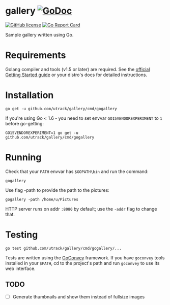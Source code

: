 # gallery [![GoDoc](https://godoc.org/github.com/utrack/gallery?status.svg)](https://godoc.org/github.com/utrack/gallery)
[![GitHub license](https://img.shields.io/badge/license-MIT-blue.svg)](https://github.com/utrack/gallery/blob/master/LICENSE)
[![Go Report Card](https://goreportcard.com/badge/github.com/utrack/gallery)](https://goreportcard.com/report/github.com/utrack/gallery)

Sample gallery written using Go.

# Requirements
Golang compiler and tools (v1.5 or later) are required. See the [official Getting Started guide](https://golang.org/doc/install) or your distro's docs for detailed instructions.

# Installation
```
go get -u github.com/utrack/gallery/cmd/gogallery
```
If you're using Go < 1.6 - you need to set envvar `GO15VENDOREXPERIMENT` to `1` before go-getting:
```
GO15VENDOREXPERIMENT=1 go get -u github.com/utrack/gallery/cmd/gogallery
```

# Running
Check that your `PATH` envvar has `$GOPATH\bin` and run the command:
```
gogallery
```

Use flag -path to provide the path to the pictures:
```
gogallery -path /home/u/Pictures
```
HTTP server runs on addr `:8080` by default; use the `-addr` flag to change that.

# Testing
```
go test github.com/utrack/gallery/cmd/gogallery/...
```
Tests are written using the [GoConvey](https://github.com/smartystreets/goconvey) framework. If you have `goconvey` tools installed in your `$PATH`, cd to the project's path and run `goconvey` to use its web interface.

## TODO
- [ ] Generate thumbnails and show them instead of fullsize images
